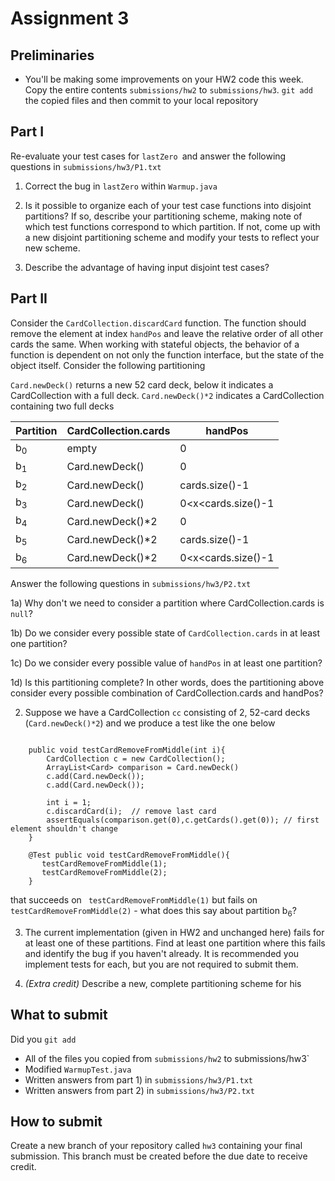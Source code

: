 
# Assignment 3

## Preliminaries

* You'll be making some improvements on your HW2 code this week.  Copy
the entire contents `submissions/hw2` to `submissions/hw3`.  `git add`
the copied files and then commit to your local repository

## Part I

Re-evaluate your test cases for `lastZero `and answer the following questions in `submissions/hw3/P1.txt`

1) Correct the bug in `lastZero` within `Warmup.java`

2) Is it possible to organize each of your test case functions into disjoint partitions? If so, describe 
your partitioning scheme, making note of which test functions correspond to which partition.  If not, come up with a new disjoint partitioning scheme and modify your tests to reflect your new scheme.  

3) Describe the advantage of having input disjoint test cases?



## Part II

Consider the `CardCollection.discardCard` function. The function should remove the element at index `handPos` and leave the relative order of all other cards the same. When working with stateful objects, the behavior of a function is dependent on not only the function interface, but the state of the object itself. Consider the following partitioning 


`Card.newDeck()` returns a new 52 card deck, below it indicates a CardCollection with a full deck. `Card.newDeck()*2` indicates a CardCollection containing two full decks

| Partition | CardCollection.cards | handPos |  
|---|---|---|
|  b<sub>0</sub>  |  empty | 0  |
|  b<sub>1</sub>  | Card.newDeck() | 0  |
|  b<sub>2</sub> | Card.newDeck()  | cards.size()-1  |
| b<sub>3</sub>  |  Card.newDeck() | 0&lt;x&lt;cards.size()-1  |
|  b<sub>4</sub>  | Card.newDeck()*2  |  0 | 
|  b<sub>5</sub> | Card.newDeck()*2  | cards.size()-1  | 
| b<sub>6</sub>  | Card.newDeck()*2  | 0&lt;x&lt;cards.size()-1 | 

Answer the following questions in `submissions/hw3/P2.txt`

1a)  Why don't we need to consider a partition where CardCollection.cards is `null`? 

1b) Do we consider every possible state of `CardCollection.cards` in at least one partition?

1c) Do we consider every possible value of `handPos` in at least one partition?

1d) Is this partitioning complete? In other words, does the partitioning above consider every possible combination of CardCollection.cards and handPos?  

2)  Suppose we have a CardCollection  `cc` consisting of 2, 52-card decks (`Card.newDeck()*2`) and we produce a test like the one below

~~~
    
    public void testCardRemoveFromMiddle(int i){
        CardCollection c = new CardCollection();
        ArrayList<Card> comparison = Card.newDeck()
        c.add(Card.newDeck());
        c.add(Card.newDeck());
        
        int i = 1;
        c.discardCard(i);  // remove last card
        assertEquals(comparison.get(0),c.getCards().get(0)); // first element shouldn't change
    }
  
    @Test public void testCardRemoveFromMiddle(){
       testCardRemoveFromMiddle(1);
       testCardRemoveFromMiddle(2);
    }
~~~

that succeeds on ` testCardRemoveFromMiddle(1)` but fails on `testCardRemoveFromMiddle(2)` - what does this say about partition  b<sub>6</sub>?

3)  The current implementation (given in HW2 and unchanged here) fails for at least one of these partitions. Find at least one partition where this fails and identify the bug if you haven't already.  It is recommended you implement tests for each, but you are not required to submit them.

4) *(Extra credit)* Describe a new, complete partitioning scheme for his 

## What to submit

Did you `git add`

* All of the files you copied from `submissions/hw2` to submissions/hw3`
* Modified `WarmupTest.java`
* Written answers from part 1) in `submissions/hw3/P1.txt`
* Written answers from part 2) in `submissions/hw3/P2.txt`


## How to submit

Create a new branch of your repository called `hw3` containing your
final submission.  This branch must be created before the due date to
receive credit.
